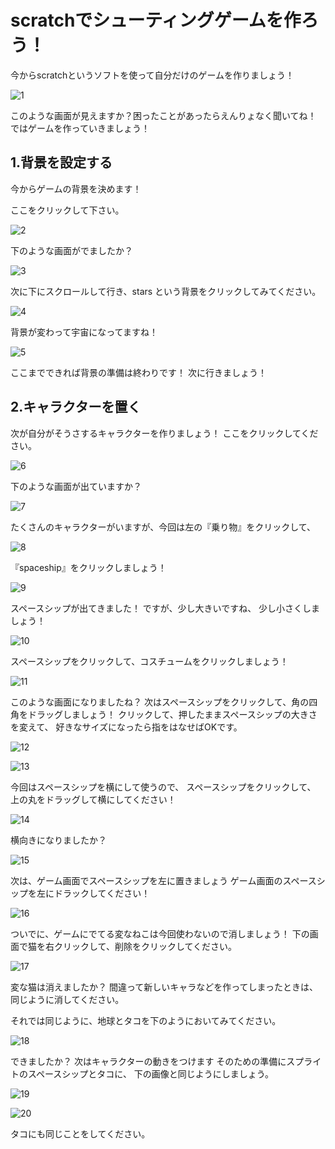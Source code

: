 # scratchでシューティングゲームを作ろう！

今からscratchというソフトを使って自分だけのゲームを作りましょう！

![1](1.png)

このような画面が見えますか？困ったことがあったらえんりょなく聞いてね！
ではゲームを作っていきましょう！

## 1.背景を設定する

今からゲームの背景を決めます！

ここをクリックして下さい。

![2](2.png)

下のような画面がでましたか？

![3](3.png)

次に下にスクロールして行き、stars という背景をクリックしてみてください。

![4](4.png)

背景が変わって宇宙になってますね！

![5](5.png)

ここまでできれば背景の準備は終わりです！
次に行きましょう！

## 2.キャラクターを置く

次が自分がそうさするキャラクターを作りましょう！
ここをクリックしてください。

![6](6.png)

下のような画面が出ていますか？

![7](7.png)

たくさんのキャラクターがいますが、今回は左の『乗り物』をクリックして、

![8](8.png)

『spaceship』をクリックしましょう！

![9](9.png)

スペースシップが出てきました！
ですが、少し大きいですね、
少し小さくしましょう！

![10](10.png)

スペースシップをクリックして、コスチュームをクリックしましょう！

![11](11.png)

このような画面になりましたね？
次はスペースシップをクリックして、角の四角をドラッグしましょう！
クリックして、押したままスペースシップの大きさを変えて、
好きなサイズになったら指をはなせばOKです。

![12](12.png)

![13](13.png)

今回はスペースシップを横にして使うので、
スペースシップをクリックして、
上の丸をドラッグして横にしてください！

![14](14.png)

横向きになりましたか？

![15](15.png)

次は、ゲーム画面でスペースシップを左に置きましょう
ゲーム画面のスペースシップを左にドラックしてください！

![16](16.png)

ついでに、ゲームにでてる変なねこは今回使わないので消しましょう！
下の画面で猫を右クリックして、削除をクリックしてください。

![17](17.png)

変な猫は消えましたか？
間違って新しいキャラなどを作ってしまったときは、
同じように消してください。

それでは同じように、地球とタコを下のようにおいてみてください。

![18](18.png)

できましたか？
次はキャラクターの動きをつけます
そのための準備にスプライトのスペースシップとタコに、
下の画像と同じようにしましょう。

![19](19.png)

![20](20.png)

タコにも同じことをしてください。

